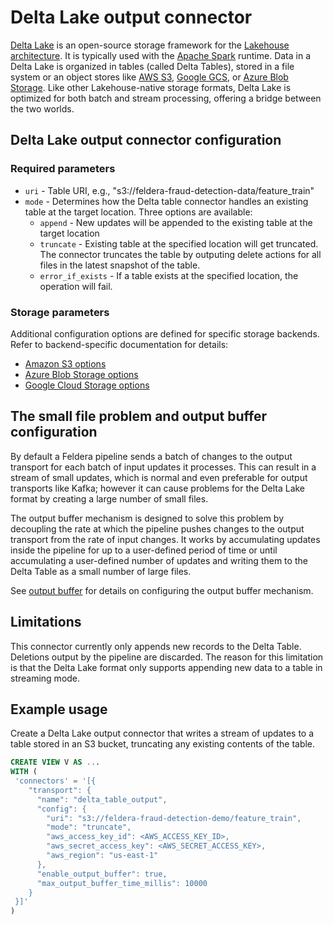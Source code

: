 # Delta Lake output connector

[Delta Lake](https://delta.io/) is an open-source storage framework for the
[Lakehouse architecture](https://www.cidrdb.org/cidr2021/papers/cidr2021_paper17.pdf).
It is typically used with the [Apache Spark](https://spark.apache.org/) runtime.
Data in a Delta Lake is organized in tables (called Delta Tables), stored in
a file system or an object stores like [AWS S3](https://aws.amazon.com/s3/),
[Google GCS](https://cloud.google.com/storage), or
[Azure Blob Storage](https://azure.microsoft.com/en-us/products/storage/blobs).
Like other Lakehouse-native storage formats, Delta Lake is optimized for both
batch and stream processing, offering a bridge between the two worlds.

## Delta Lake output connector configuration

### Required parameters

* `uri` - Table URI, e.g., "s3://feldera-fraud-detection-data/feature_train"
* `mode` - Determines how the Delta table connector handles an existing table at the target
   location.  Three options are available:
  * `append` - New updates will be appended to the existing table at the target location
  * `truncate` - Existing table at the specified location will get truncated. The connector
     truncates the table by outputing delete actions for all files in the latest snapshot
     of the table.
  * `error_if_exists` - If a table exists at the specified location, the operation will fail.

### Storage parameters

Additional configuration options are defined for specific storage backends.  Refer to
backend-specific documentation for details:

* [Amazon S3 options](https://docs.rs/object_store/latest/object_store/aws/enum.AmazonS3ConfigKey.html)
* [Azure Blob Storage options](https://docs.rs/object_store/latest/object_store/azure/enum.AzureConfigKey.html)
* [Google Cloud Storage options](https://docs.rs/object_store/latest/object_store/gcp/enum.GoogleConfigKey.html)

## The small file problem and output buffer configuration

By default a Feldera pipeline sends a batch of changes to the output transport
for each batch of input updates it processes.  This can result in a stream of
small updates, which is normal and even preferable for output transports like
Kafka; however it can cause problems for the Delta Lake format by creating a large
number of small files.

The output buffer mechanism is designed to solve this problem by decoupling the
rate at which the pipeline pushes changes to the output transport from the rate
of input changes.  It works by accumulating updates inside the pipeline
for up to a user-defined period of time or until accumulating a user-defined number
of updates and writing them to the Delta Table as a small number of large files.

See [output buffer](/docs/connectors#configuring-the-output-buffer) for details on configuring the output buffer mechanism.

## Limitations

This connector currently only appends new records to the Delta Table.  Deletions
output by the pipeline are discarded.  The reason for this limitation is that the
Delta Lake format only supports appending new data to a table in streaming mode.

## Example usage

Create a Delta Lake output connector that writes a stream of updates to a table
stored in an S3 bucket, truncating any existing contents of the table.

```sql
CREATE VIEW V AS ...
WITH (
 'connectors' = '[{
    "transport": {
      "name": "delta_table_output",
      "config": {
        "uri": "s3://feldera-fraud-detection-demo/feature_train",
        "mode": "truncate",
        "aws_access_key_id": <AWS_ACCESS_KEY_ID>,
        "aws_secret_access_key": <AWS_SECRET_ACCESS_KEY>,
        "aws_region": "us-east-1"
      },
      "enable_output_buffer": true,
      "max_output_buffer_time_millis": 10000
    }
 }]'
)
